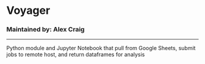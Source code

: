 # Voyager

### Maintained by: Alex Craig
***
Python module and Jupyter Notebook that pull from Google Sheets, submit jobs to remote host, and return dataframes for analysis

